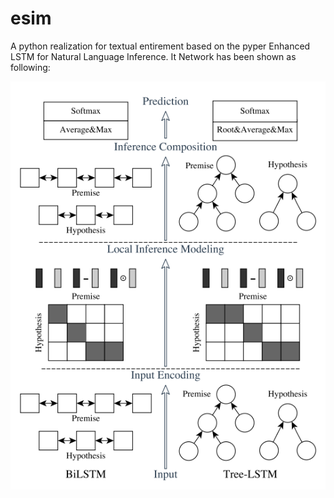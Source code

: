 # esim
A python realization for textual entirement based on the pyper Enhanced LSTM for Natural Language Inference.
It Network has been shown as following:

![Image text](https://github.com/spzhuang/esim/blob/master/%E7%BD%91%E7%BB%9C.png)
